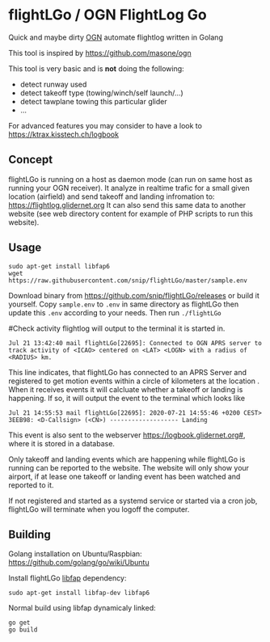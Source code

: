 # flightLGo / OGN FlightLog Go
Quick and maybe dirty [OGN](https://glidernet.org) automate flightlog written in Golang

This tool is inspired by https://github.com/masone/ogn

This tool is very basic and is **not** doing the following:
- detect runway used
- detect takeoff type (towing/winch/self launch/...)
- detect tawplane towing this particular glider
- ...

For advanced features you may consider to have a look to https://ktrax.kisstech.ch/logbook

## Concept
flightLGo is running on a host as daemon mode (can run on same host as running your OGN receiver).
It analyze in realtime trafic for a small given location (airfield) and send takeoff and landing infromation to: https://flightlog.glidernet.org
It can also send this same data to another website (see web directory content for example of PHP scripts to run this website).

## Usage
```
sudo apt-get install libfap6
wget https://raw.githubusercontent.com/snip/flightLGo/master/sample.env
```
Download binary from https://github.com/snip/flightLGo/releases or build it yourself.
Copy `sample.env` to `.env` in same directory as flightLGo then update this `.env` according to your needs.
Then run `./flightLGo`

#Check activity
flightlog will output to the terminal it is started in.

```
Jul 21 13:42:40 mail flightLGo[22695]: Connected to OGN APRS server to track activity of <ICAO> centered on <LAT> <LOGN> with a radius of <RADIUS> km.
```
This line indicates, that flightLGo has connected to an APRS Server and registered to get motion events within a circle of <RADIUS> kilometers at the location <LAT> <LONG>. When it receives events it will calcluate whether a takeoff or landing is happening. If so, it will output the event to the terminal which looks like
```
Jul 21 14:55:53 mail flightLGo[22695]: 2020-07-21 14:55:46 +0200 CEST> 3EEB98: <D-Callsign> (<CN>) ------------------- Landing
```
This event is also sent to the webserver https://logbook.glidernet.org#<ICAO>, where it is stored in a database.

Only takeoff and landing events which are happening while flightLGo is running can be reported to the website.
The website will only show your airport, if at lease one takeoff or landing event has been watched and reported to it.

If not registered and started as a systemd service or started via a cron job, flightLGo will terminate when you logoff the computer.

## Building
Golang installation on Ubuntu/Raspbian:
https://github.com/golang/go/wiki/Ubuntu

Install flightLGo [libfap](http://www.pakettiradio.net/libfap/) dependency:
```
sudo apt-get install libfap-dev libfap6
```

Normal build using libfap dynamicaly linked:
```
go get
go build
```
